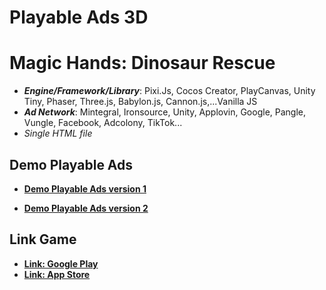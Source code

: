 # Playable Ads 3D

# Magic Hands: Dinosaur Rescue

- **_Engine/Framework/Library_**: Pixi.Js, Cocos Creator, PlayCanvas, Unity Tiny, Phaser, Three.js, Babylon.js, Cannon.js,...Vanilla JS
- **_Ad Network_**: Mintegral, Ironsource, Unity, Applovin, Google, Pangle, Vungle, Facebook, Adcolony, TikTok...
- _Single HTML file_

## Demo Playable Ads

- [**Demo Playable Ads version 1**](https://kidcry0x.github.io/Playable-Ads_Magic-Hands-Dinosaur-Rescue/PlayableAds_Magic_Hands_V1/PA_MagicHands_V1.min.html/)

- [**Demo Playable Ads version 2**](https://kidcry0x.github.io/Playable-Ads_Magic-Hands-Dinosaur-Rescue/PlayableAds_Magic_Hands_V2/PA_MagicHands_V2.min.html/)

## Link Game

- [**Link: Google Play**](https://play.google.com/store/apps/details?id=magichand.negaxy.dinosaur)
- [**Link: App Store**](https://apps.apple.com/app/id1619537659)
